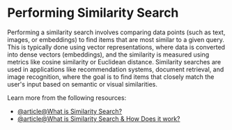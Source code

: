 # Performing Similarity Search

Performing a similarity search involves comparing data points (such as text, images, or embeddings) to find items that are most similar to a given query. This is typically done using vector representations, where data is converted into dense vectors (embeddings), and the similarity is measured using metrics like cosine similarity or Euclidean distance. Similarity searches are used in applications like recommendation systems, document retrieval, and image recognition, where the goal is to find items that closely match the user's input based on semantic or visual similarities.

Learn more from the following resources:

- [@article@What is Similarity Search?](https://www.pinecone.io/learn/what-is-similarity-search/)
- [@article@What is Similarity Search & How Does it work?](https://www.truefoundry.com/blog/similarity-search)